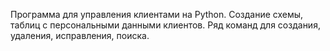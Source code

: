 Программа для управления клиентами на Python. 
Создание схемы, таблиц с персональными данными клиентов. 
Ряд команд для создания, удаления, исправления, поиска. 

